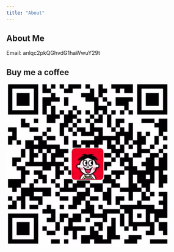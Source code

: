 ```yaml
---
title: "About"
---
```


## About Me

Email: anlqc2pkQGhvdG1haWwuY29t

## Buy me a coffee

![coffee](/assets/img/coffee.png)

